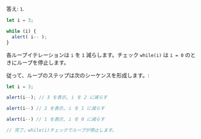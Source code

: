 答え: `1`.

```js run
let i = 3;

while (i) {
  alert( i-- );
}
```

各ループイテレーションは `i` を `1` 減らします。チェック `while(i)` は `i = 0` のときにループを停止します。

従って、ループのステップは次のシーケンスを形成します。:

```js
let i = 3;

alert(i--); // 3 を表示, i を 2 に減らす

alert(i--) // 2 を表示, i を 1 に減らす

alert(i--) // 1 を表示, i を 0 に減らす

// 完了。while(i)チェックでループが停止します。
```
